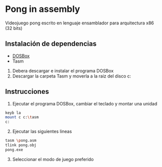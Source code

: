 # Pong in assembly
Videojuego pong escrito en lenguaje ensamblador para arquitectura x86 (32 bits)

## Instalación de dependencias
- [DOSBox](https://www.dosbox.com/download.php?main=1) 
- Tasm
  
1. Debera descargar e instalar el programa DOSBox
2. Descargar la carpeta Tasm y moverla a la raiz del disco c:
   
## Instrucciones
1. Ejecutar el programa DOSBox, cambiar el teclado y montar una unidad
```bash
keyb la
mount c c:\tasm
c:
```
2. Ejecutar las siguientes lineas
```bash
tasm \pong.asm
tlink pong.obj
pong.exe
```
3. Seleccionar el modo de juego preferido

